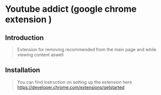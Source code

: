 # Youtube addict (google chrome extension )

## Introduction

>Extension for removing recommended from the main page and while viewing content aswell 

## Installation

> You can find instruction on setting up the extension here https://developer.chrome.com/extensions/getstarted
